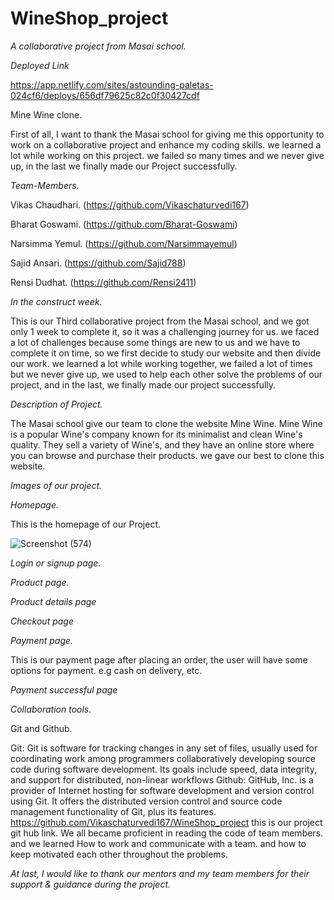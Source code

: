 
# WineShop_project
*A collaborative project from Masai school.*

*Deployed Link*

https://app.netlify.com/sites/astounding-paletas-024cf6/deploys/656df79625c82c0f30427cdf



Mine Wine clone.


First of all, I want to thank the Masai school for giving me this opportunity to work on a collaborative project and enhance my coding skills.
we learned a lot while working on this project. we failed so many times and we never give up, in the last we finally made our Project successfully.

*Team-Members.*

Vikas Chaudhari. (https://github.com/Vikaschaturvedi167)

Bharat Goswami. (https://github.com/Bharat-Goswami)

Narsimma Yemul. (https://github.com/Narsimmayemul)

Sajid Ansari. (https://github.com/Sajid788)

Rensi Dudhat. (https://github.com/Rensi2411)

*In the construct week.*

This is our Third collaborative project from the Masai school, and we got only 1 week to complete it, 
so it was a challenging journey for us. we faced a lot of challenges because some things are new to us and 
we have to complete it on time, so we first decide to study our website and then divide our work. we learned a lot while working together, 
we failed a lot of times but we never give up, we used to help each other solve the problems of our project, and in the last, we finally made our project successfully.

*Description of Project.*

The Masai school give our team to clone the website Mine Wine. 
Mine Wine is a popular Wine's company known for its minimalist and clean Wine's quality. They sell a variety of Wine's, and they have an online store where you can browse and purchase their products.
we gave our best to clone this website.

*Images of our project.*

*Homepage.*

This is the homepage of our Project. 

![Screenshot (574)](https://github.com/Vikaschaturvedi167/WineShop_project/assets/129252454/e62e5dcd-3bd5-46b7-83e0-da2f54926732)

*Login or signup page.*



*Product page.*



*Product details page*



*Checkout page*



*Payment page.*

This is our payment page after placing an order, the user will have some options for payment. e.g cash on delivery, etc.


*Payment successful page*



*Collaboration tools.*

Git and Github.

Git: Git is software for tracking changes in any set of files, usually used for coordinating work among programmers collaboratively developing source code during software development. Its goals include speed, data integrity, and support for distributed, non-linear workflows
Github: GitHub, Inc. is a provider of Internet hosting for software development and version control using Git. It offers the distributed version control and source code management functionality of Git, plus its features.
https://github.com/Vikaschaturvedi167/WineShop_project this is our project git hub link.
We all became proficient in reading the code of team members. and we learned How to work and communicate with a team. and how to keep motivated each other throughout the problems.


*At last, I would like to thank our mentors and my team members for their support & guidance during the project.*
